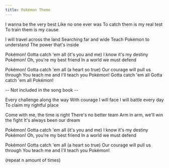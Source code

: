 ```yaml
---
title: Pokémon Theme
---
```


I wanna be the very best
Like no one ever was
To catch them is my real test
To train them is my cause

I will travel across the land
Searching far and wide
Teach Pokémon to understand
The power that's inside

Pokémon! Gotta catch 'em all (it's you and me)
I know it's my destiny
Pokémon! Oh, you're my best friend
In a world we must defend

Pokémon! Gotta catch 'em all (a heart so true)
Our courage will pull us through
You teach me and I'll teach you
Pokémon!
Gotta catch 'em all
Gotta catch 'em all
Pokémon!

-- Not included in the song book --

Every challenge along the way
With courage I will face
I will battle every day
To claim my rightful place

Come with me, the time is right
There's no better team
Arm in arm, we'll win the fight
It's always been our dream

Pokémon! Gotta catch 'em all (it's you and me)
I know it's my destiny
Pokémon! Oh, you're my best friend
In a world we must defend

Pokémon! Gotta catch 'em all (a heart so true)
Our courage will pull us through
You teach me and I'll teach you
Pokémon!

(repeat n amount of times)
